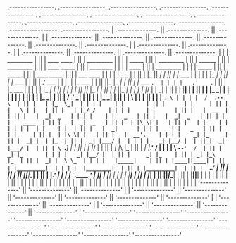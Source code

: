 .----------------.  .----------------.  .----------------.   .----------------.  .----------------.  .----------------.  .----------------.  .-----------------. .----------------.   .----------------.  .----------------.   .----------------.  .----------------.  .-----------------. .----------------.
| .--------------. || .--------------. || .--------------. | | .--------------. || .--------------. || .--------------. || .--------------. || .--------------. || .--------------. | | .--------------. || .--------------. | | .--------------. || .--------------. || .--------------. || .--------------. |
| |  _________   | || |  ____  ____  | || |  _________   | | | |   _____      | || |  _________   | || |    ______    | || |  _________   | || | ____  _____  | || |  ________    | | | |     ____     | || |  _________   | | | |   _____      | || |     _____    | || | ____  _____  | || |  ___  ____   | |
| | |  _   _  |  | || | |_   ||   _| | || | |_   ___  |  | | | |  |_   _|     | || | |_   ___  |  | || |  .' ___  |   | || | |_   ___  |  | || ||_   \|_   _| | || | |_   ___ `.  | | | |   .'    `.   | || | |_   ___  |  | | | |  |_   _|     | || |    |_   _|   | || ||_   \|_   _| | || | |_  ||_  _|  | |
| | |_/ | | \_|  | || |   | |__| |   | || |   | |_  \_|  | | | |    | |       | || |   | |_  \_|  | || | / .'   \_|   | || |   | |_  \_|  | || |  |   \ | |   | || |   | |   `. \ | | | |  /  .--.  \  | || |   | |_  \_|  | | | |    | |       | || |      | |     | || |  |   \ | |   | || |   | |_/ /    | |
| |     | |      | || |   |  __  |   | || |   |  _|  _   | | | |    | |   _   | || |   |  _|  _   | || | | |    ____  | || |   |  _|  _   | || |  | |\ \| |   | || |   | |    | | | | | |  | |    | |  | || |   |  _|      | | | |    | |   _   | || |      | |     | || |  | |\ \| |   | || |   |  __'.    | |
| |    _| |_     | || |  _| |  | |_  | || |  _| |___/ |  | | | |   _| |__/ |  | || |  _| |___/ |  | || | \ `.___]  _| | || |  _| |___/ |  | || | _| |_\   |_  | || |  _| |___.' / | | | |  \  `--'  /  | || |  _| |_       | | | |   _| |__/ |  | || |     _| |_    | || | _| |_\   |_  | || |  _| |  \ \_  | |
| |   |_____|    | || | |____||____| | || | |_________|  | | | |  |________|  | || | |_________|  | || |  `._____.'   | || | |_________|  | || ||_____|\____| | || | |________.'  | | | |   `.____.'   | || | |_____|      | | | |  |________|  | || |    |_____|   | || ||_____|\____| | || | |____||____| | |
| |              | || |              | || |              | | | |              | || |              | || |              | || |              | || |              | || |              | | | |              | || |              | | | |              | || |              | || |              | || |              | |
| '--------------' || '--------------' || '--------------' | | '--------------' || '--------------' || '--------------' || '--------------' || '--------------' || '--------------' | | '--------------' || '--------------' | | '--------------' || '--------------' || '--------------' || '--------------' |
'----------------'  '----------------'  '----------------'   '----------------'  '----------------'  '----------------'  '----------------'  '----------------'  '----------------'   '----------------'  '----------------'   '----------------'  '----------------'  '----------------'  '----------------' 